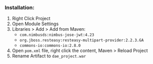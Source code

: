 ### Installation:

1. Right Click Project
2. Open Module Settings
3. Libraries > Add > Add from Maven:
    * `com.nimbusds:nimbus-jose-jwt:4.23`
    * `org.jboss.resteasy:resteasy-multipart-provider:2.2.3.GA`
    * `commons-io:commons-io:2.8.0`
4. Open `pom.xml` file, right click the content, Maven > Reload Project
4. Rename Artifact to `dae_project.war`